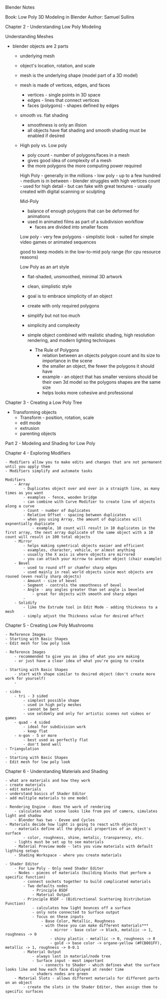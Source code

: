 Blender Notes


Book: Low Poly 3D Modeling in Blender
Author: Samuel Sullins


Chapter 2 - Understanding Low Poly Modeling

Understanding Meshes
- blender objects are 2 parts
    - underlying mesh
    - object's location, rotation, and scale

    - mesh is the underlying shape (model part of a 3D model)
    - mesh is made of vertices, edges, and faces
        - vertices - single points in 3D space
        - edges - lines that connect vertices
        - faces (polygons) - shapes defined by edges

    - smooth vs. flat shading
        - smoothness is only an illsion
        - all objects have flat shading and smooth shading must be enabled if desired

    - High poly vs. Low poly
        - poly count - number of polygons/faces in a mesh
        - gives good idea of complexity of a mesh
        - the more polygons the more computing power required

        High Poly
            - generally in the millions
            - low poly - up to a few hundred
                - medium is in between
            - blender struggles with high vertices count
            - used for high detail - but can fake with great textures
            - usually created with digital scanning or sculpting

        Mid-Poly
        - balance of enough polygons that can be deformed for animations
        - used in animated films as part of a subdivision workflow
            - faces are divided into smaller faces
        
        Low poly
            - very few polygons
            - simplistic look
            - suited for simple video games or animated sequences

        good to keep models in the low-to-mid poly range (for cpu resource reasons)

        Low Poly as an art style
        - flat-shaded, unsmoothed, minimal 3D artwork
        - clean, simplistic style
        - goal is to embrace simplicity of an object
        - create with only required polygons
        - simplify but not too much
        - simplicity and complexity
        - simple object combined with realistic shading, high resolution rendering, and modern lighting techniques
        
            - The Rule of Polygons
                - relation between an objects polygon count and its size to importance in the scene
                - the smaller an object, the fewer the polygons it should have
                - example - an object that has smaller versions should be their own 3d model so the polygons shapes are the same size
                - helps looks more cohesive and professional

Chapter 3 - Creating a Low Poly Tree

- Transforming objects
    - Transform - position, rotation, scale
    - edit mode
    - extrusion
    - parenting objects

Part 2 - Modeling and Shading for Low Poly

Chapter 4 - Exploring Modifiers
    
    - Modifiers allow you to make edits and changes that are not permanent until you apply them
    - Modifiers simplify and automate tasks

    Modifiers
        - Array
            - Duplicates object over and over in a straigth line, as many times as you want
            - examples - fence, wooden bridge
            - can combine with Curve Modifier to create line of objects along a curve
            - Count - number of duplicates
            - Relative Offset - spacing between duplicates
            - when you using Array, the amount of duplicates will expnentially duplicate
                - example, 10 count will result in 10 duplicates in the first array, the next array duplicate of the same object with a 10 count will result in 100 total objects
        - Mirror
            - helps making symetrical objects easier and efficient
            - examples, character, vehicle, or almost anything
            - usually the X axis is where objects are mirrored
            - you can attach your mirrow to another object (chair example)
        - Bevel
            - used to round off or chamfer sharp edges
            - used mainly in real world objects since most objects are rouned (even really sharp objects)
            - Amount - size of bevel
            - Segment - controls the smoothness of bevel
            - Angle - any angles greater than set angle is beveled
                - great for objects with smooth and sharp edges
            - 
        - Solidify
            - like the Extrude tool in Edit Mode - adding thickness to a mesh
            - simply adjust the Thickness value for desired affect
            
Chapter 5 - Creating Low Poly Mushrooms

    - Reference Images
    - Starting with Basic Shapes
    - Edit mesh for low poly look

    - Reference Images
        - recommended to give you an idea of what you are making
        - or just have a clear idea of what you're going to create
    
    - Starting with Basic Shapes
        - start with shape similar to desired object (don't create more work for yourself)
        - 

    - sides
        - tri - 3 sided
            - simplest possible shape
            - used in high poly meshes
            - cannot be bent
            - use seldomly and only for artistic scenes not videos or games
        - quad - 4 sided
            - ideal for subdivision work
            - keep flat
        - n-gon - 5 or more
            - best used as perfectly flat
            - don't bend well
    - Triangulation
        - 
    - Starting with Basic Shapes
    - Edit mesh for low poly look

Chapter 6 - Understanding Materials and Shading

    - what are materials and how they work
    - create materials
    - edit materials
    - understand basics of Shader Editor
    - add multiple materials to one model

    - Rendering Engine - does the work of rendering
        - calculates what scene looks like from pov of camera, simulates light and shadow
        - Blender has two - Eevee and Cycles
    - Materials decide how light is going to react with objects
        - materials define all the physical properties of an object's surface
            - color, roughness, shine, metalic, transparency, etc.
        - lights must be set up to see materials
        - Material Preview mode - lets you view materials with default ligthing setups
        - Shading Workspace - where you create materials
        
    - Shader Editor
        - For Low Poly - Only need Shader Editer
        - Nodes - pieces of materials (building blocks that perform a specific function)
            - connect sockets together to build complicated materials
            - Two defaults nodes
                - Principle BSDF
                - Material Output
            - Principle BSDF - (Bidirectional Scattering Distribution Function)
                - calculates how light bounces off a surface
                - only note connected to Surface output
                - focus on these inputs
                    - Base Color, Metallic, Roughness
                    - with these you can make different materials***
                        - mirror - base color -> black, metaliic -> 1, roughness -> 0
                        - shiny plastic - metallic -> 0, roughness -> 0
                        - gold -> base color -> organe-yellow (#FCB001FF), metallic -> 1, roughness -> 0-0.1
            - Material Output
                - always last in material/node tree
                - Surface input - most important
                    - connects to Shader - which defines what the surface looks like and how each face displayed at render time
                - shaders nodes are green
        - Material Slots - allows different materials for different parts on an object
            - create the slots in the Shader Editer, then assign them to specific surfaces